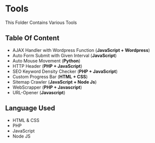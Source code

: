# Tools

This Folder Contains Various Tools

## Table Of Content

-   AJAX Handler with Wordpress Function (**JavaScript + Wordpress**)
-   Auto Form Submit with Given Interval (**JavaScript**)
-   Auto Mouse Movement (**Python**)
-   HTTP Header (**PHP + JavaScript**)
-   SEO Keyword Density Checker (**PHP + JavaScript**)
-   Custom Progress Bar (**HTML + CSS**)
-   Sitemap Crawler (**JavaScript + Node Js**)
-   WebScrapper (**PHP + Javascript**)
-   URL-Opener (**Javascript**)

## Language Used

-   HTML & CSS
-   PHP
-   JavaScript
-   Node JS
